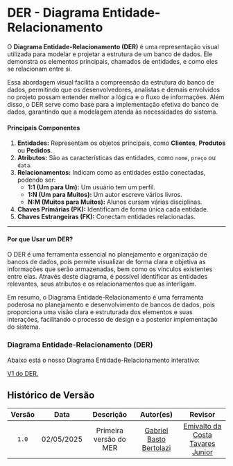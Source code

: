 # DER - Diagrama Entidade-Relacionamento

O **Diagrama Entidade-Relacionamento (DER)** é uma representação visual utilizada para modelar e projetar a estrutura de um banco de dados. Ele demonstra os elementos principais, chamados de entidades, e como eles se relacionam entre si.

Essa abordagem visual facilita a compreensão da estrutura do banco de dados, permitindo que os desenvolvedores, analistas e demais envolvidos no projeto possam entender melhor a lógica e o fluxo de informações. Além disso, o DER serve como base para a implementação efetiva do banco de dados, garantindo que a modelagem atenda às necessidades do sistema.

#### **Principais Componentes**

1. **Entidades:** Representam os objetos principais, como **Clientes**, **Produtos** ou **Pedidos**.  
2. **Atributos:** São as características das entidades, como `nome`, `preço` ou `data`.  
3. **Relacionamentos:** Indicam como as entidades estão conectadas, podendo ser:  
   - **1:1 (Um para Um):** Um usuário tem um perfil.  
   - **1:N (Um para Muitos):** Um autor escreve vários livros.  
   - **N:M (Muitos para Muitos):** Alunos cursam várias disciplinas.  
4. **Chaves Primárias (PK):** Identificam de forma única cada entidade.  
5. **Chaves Estrangeiras (FK):** Conectam entidades relacionadas.

---

#### **Por que Usar um DER?**

O DER é uma ferramenta essencial no planejamento e organização de bancos de dados, pois permite visualizar de forma clara e objetiva as informações que serão armazenadas, bem como os vínculos existentes entre elas. Através deste diagrama, é possível identificar as entidades relevantes, seus atributos e os relacionamentos que as interligam.

Em resumo, o Diagrama Entidade-Relacionamento é uma ferramenta poderosa no planejamento e desenvolvimento de bancos de dados, pois proporciona uma visão clara e estruturada dos elementos e suas interações, facilitando o processo de design e a posterior implementação do sistema.


### Diagrama Entidade-Relacionamento (DER)

Abaixo está o nosso Diagrama Entidade-Relacionamento interativo:


[V1 do DER.]()


## Histórico de Versão

| Versão | Data | Descrição | Autor(es) | Revisor |
| :-: | :-: | :-: | :-: | :-: |
| `1.0`  | 02/05/2025 | Primeira versão  do MER  | [Gabriel Basto Bertolazi](https://github.com/Bertolazi) | [Emivalto da Costa Tavares Junior](https://github.com/EmivaltoJrr) |

